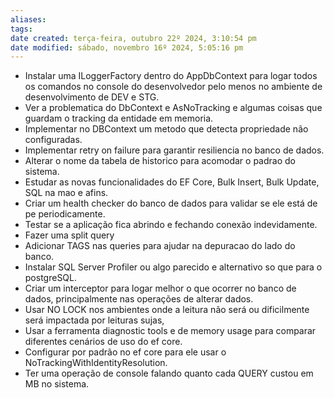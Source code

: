 ```yaml
---
aliases: 
tags: 
date created: terça-feira, outubro 22º 2024, 3:10:54 pm
date modified: sábado, novembro 16º 2024, 5:05:16 pm
---
```

- Instalar uma ILoggerFactory dentro do AppDbContext para logar todos os comandos no console do desenvolvedor pelo menos no ambiente de desenvolvimento de DEV e STG.
- Ver a problematica do DbContext e AsNoTracking e algumas coisas que guardam o tracking da entidade em memoria.
- Implementar no DBContext um metodo que detecta propriedade não configuradas.
- Implementar retry on failure para garantir resiliencia no banco de dados.
- Alterar o nome da tabela de historico para acomodar o padrao do sistema.
- Estudar as novas funcionalidades do EF Core, Bulk Insert, Bulk Update, SQL na mao e afins.
- Criar um health checker do banco de dados para validar se ele está de pe periodicamente.
- Testar se a aplicação fica abrindo e fechando conexão indevidamente.
- Fazer uma split query
- Adicionar TAGS nas queries para ajudar na depuracao do lado do banco.
- Instalar SQL Server Profiler ou algo parecido e alternativo so que para o postgreSQL.
- Criar um interceptor para logar melhor o que ocorrer no banco de dados, principalmente nas operações de alterar dados.
- Usar NO LOCK nos ambientes onde a leitura não será ou dificilmente será impactada por leituras sujas,
- Usar a ferramenta diagnostic tools e de memory usage para comparar diferentes cenários de uso do ef core.
- Configurar por padrão no ef core para ele usar o NoTrackingWithIdentityResolution.
- Ter uma operação de console falando quanto cada QUERY custou em MB no sistema.